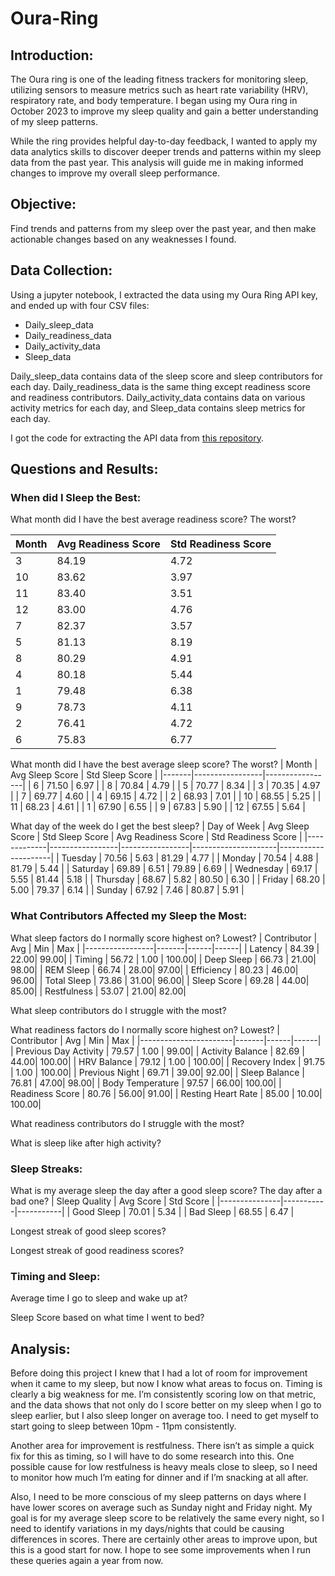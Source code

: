 # Oura-Ring

## Introduction:
The Oura ring is one of the leading fitness trackers for monitoring sleep, utilizing sensors to measure metrics such as heart rate variability (HRV), respiratory rate, and body temperature. I began using my Oura ring in October 2023 to improve my sleep quality and gain a better understanding of my sleep patterns.

While the ring provides helpful day-to-day feedback, I wanted to apply my data analytics skills to discover deeper trends and patterns within my sleep data from the past year. This analysis will guide me in making informed changes to improve my overall sleep performance.


## Objective:
Find trends and patterns from my sleep over the past year, and then make actionable changes based on any weaknesses I found.

## Data Collection:
Using a jupyter notebook, I extracted the data using my Oura Ring API key, and ended up with four CSV files:

- Daily_sleep_data
- Daily_readiness_data
- Daily_activity_data
- Sleep_data

Daily_sleep_data contains data of the sleep score and sleep contributors for each day. Daily_readiness_data is the same thing except readiness score and readiness contributors. Daily_activity_data contains data on various activity metrics for each day, and Sleep_data contains sleep metrics for each day.

I got the code for extracting the API data from [this repository](https://github.com/crystoll/oura-ring). 


## Questions and Results:

### When did I Sleep the Best:

What month did I have the best average readiness score? The worst?

| Month | Avg Readiness Score | Std Readiness Score |
|-------|---------------------|---------------------|
| 3     | 84.19               | 4.72                |
| 10    | 83.62               | 3.97                |
| 11    | 83.40               | 3.51                |
| 12    | 83.00               | 4.76                |
| 7     | 82.37               | 3.57                |
| 5     | 81.13               | 8.19                |
| 8     | 80.29               | 4.91                |
| 4     | 80.18               | 5.44                |
| 1     | 79.48               | 6.38                |
| 9     | 78.73               | 4.11                |
| 2     | 76.41               | 4.72                |
| 6     | 75.83               | 6.77                |

What month did I have the best average sleep score? The worst?
| Month | Avg Sleep Score | Std Sleep Score |
|-------|-----------------|-----------------|
| 6     | 71.50           | 6.97            |
| 8     | 70.84           | 4.79            |
| 5     | 70.77           | 8.34            |
| 3     | 70.35           | 4.97            |
| 7     | 69.77           | 4.60            |
| 4     | 69.15           | 4.72            |
| 2     | 68.93           | 7.01            |
| 10    | 68.55           | 5.25            |
| 11    | 68.23           | 4.61            |
| 1     | 67.90           | 6.55            |
| 9     | 67.83           | 5.90            |
| 12    | 67.55           | 5.64            |



What day of the week do I get the best sleep? 
| Day of Week | Avg Sleep Score | Std Sleep Score | Avg Readiness Score | Std Readiness Score |
|-------------|-----------------|-----------------|---------------------|---------------------|
| Tuesday     | 70.56           | 5.63            | 81.29               | 4.77                |
| Monday      | 70.54           | 4.88            | 81.79               | 5.44                |
| Saturday    | 69.89           | 6.51            | 79.89               | 6.69                |
| Wednesday   | 69.17           | 5.55            | 81.44               | 5.18                |
| Thursday    | 68.67           | 5.82            | 80.50               | 6.30                |
| Friday      | 68.20           | 5.00            | 79.37               | 6.14                |
| Sunday      | 67.92           | 7.46            | 80.87               | 5.91                |


### What Contributors Affected my Sleep the Most:


What sleep factors do I normally score highest on? Lowest?
| Contributor     | Avg   | Min  | Max  |
|-----------------|-------|------|------|
| Latency         | 84.39 | 22.00| 99.00|
| Timing          | 56.72 | 1.00 | 100.00|
| Deep Sleep      | 66.73 | 21.00| 98.00|
| REM Sleep       | 66.74 | 28.00| 97.00|
| Efficiency      | 80.23 | 46.00| 96.00|
| Total Sleep     | 73.86 | 31.00| 96.00|
| Sleep Score     | 69.28 | 44.00| 85.00|
| Restfulness     | 53.07 | 21.00| 82.00|


What sleep contributors do I struggle with the most?


What readiness factors do I normally score highest on? Lowest?
| Contributor           | Avg   | Min  | Max  |
|-----------------------|-------|------|------|
| Previous Day Activity  | 79.57 | 1.00 | 99.00|
| Activity Balance       | 82.69 | 44.00| 100.00|
| HRV Balance            | 79.12 | 1.00 | 100.00|
| Recovery Index         | 91.75 | 1.00 | 100.00|
| Previous Night         | 69.71 | 39.00| 92.00|
| Sleep Balance          | 76.81 | 47.00| 98.00|
| Body Temperature       | 97.57 | 66.00| 100.00|
| Readiness Score        | 80.76 | 56.00| 91.00|
| Resting Heart Rate     | 85.00 | 10.00| 100.00|


What readiness contributors do I struggle with the most?


What is sleep like after high activity?


### Sleep Streaks:


What is my average sleep the day after a good sleep score? The day after a bad one?
| Sleep Quality | Avg Score | Std Score |
|---------------|-----------|-----------|
| Good Sleep    | 70.01     | 5.34      |
| Bad Sleep     | 68.55     | 6.47      |


Longest streak of good sleep scores?


Longest streak of good readiness scores?


### Timing and Sleep:


Average time I go to sleep and wake up at?


Sleep Score based on what time I went to bed?



## Analysis:

Before doing this project I knew that I had a lot of room for improvement when it came to my sleep, but now I know what areas to focus on. Timing is clearly a big weakness for me. I’m consistently scoring low on that metric, and the data shows that not only do I score better on my sleep when I go to sleep earlier, but I also sleep longer on average too. I need to get myself to start going to sleep between 10pm - 11pm consistently. 
  
Another area for improvement is restfulness. There isn’t as simple a quick fix for this as timing, so I will have to do some research into this. One possible cause for low restfulness is heavy meals close to sleep, so I need to monitor how much I’m eating for dinner and if I’m snacking at all after. 

Also, I need to be more conscious of my sleep patterns on days where I have lower scores on average such as Sunday night and Friday night. My goal is for my average sleep score to be relatively the same every night, so I need to identify variations in my days/nights that could be causing differences in scores. There are certainly other areas to improve upon, but this is a good start for now. I hope to see some improvements when I run these queries again a year from now.

